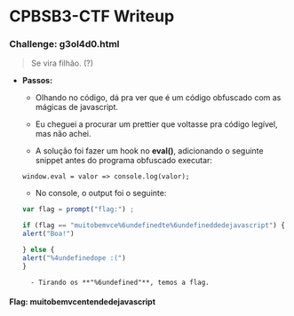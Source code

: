 # CPBSB3-CTF Writeup

### Challenge: g3ol4d0.html

> Se vira filhão.
> (?)

- **Passos:**
	- Olhando no código, dá pra ver que é um código obfuscado com as mágicas de javascript.

	- Eu cheguei a procurar um prettier que voltasse pra código legível, mas não achei.

	- A solução foi fazer um hook no __eval()__, adicionando o seguinte snippet antes do programa obfuscado executar:
	```
	window.eval = valor => console.log(valor);
	```

	- No console, o output foi o seguinte:
	```javascript
	var flag = prompt("flag:") ;

	if (flag == "muitobemvce%6undefinedte%6undefineddedejavascript") {
	alert("Boa!")

	} else {
	alert("%4undefinedope :(")
	}
	```
		- Tirando os **"%6undefined"**, temos a flag.
	
#### Flag: **muitobemvcentendedejavascript**
